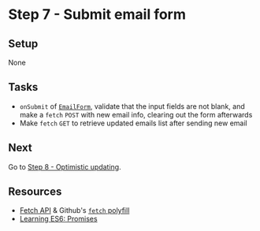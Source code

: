 # Step 7 - Submit email form

## Setup

None

## Tasks

- `onSubmit` of [`EmailForm`](src/components/EmailForm.js), validate that the input fields are not blank, and make a `fetch` `POST` with new email info, clearing out the form afterwards
- Make `fetch` `GET` to retrieve updated emails list after sending new email

## Next

Go to [Step 8 - Optimistic updating](https://github.com/benmvp/react-workshop/tree/master/08-optimistic-updating).

## Resources

- [Fetch API](https://developer.mozilla.org/en-US/docs/Web/API/Fetch_API) & Github's [`fetch` polyfill](https://github.com/github/fetch)
- [Learning ES6: Promises](http://www.benmvp.com/learning-es6-promises/)
